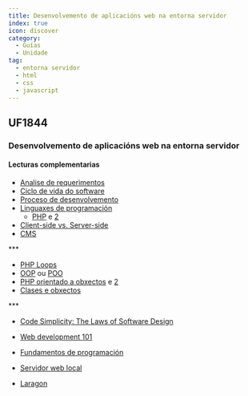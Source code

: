 ```yaml
---
title: Desenvolvemento de aplicacións web na entorna servidor
index: true
icon: discover
category:
  - Guías
  - Unidade
tag:
  - entorna servidor
  - html
  - css
  - javascript
---
```

## UF1844

### Desenvolvemento de aplicacións web na entorna servidor

#### Lecturas complementarias

- [Analise de requerimentos](analisis-requerimentos.md)
- [Ciclo de vida do software](ciclo-vida-software.md)
- [Proceso de desenvolvemento](proceso-desenvolvemento.md)
- [Linguaxes de programación](linguaxes-programacion.md)
  - [PHP](php-recursos-cursos.md) e [2](PHP.md)
- [Client-side vs. Server-side](client-side-server-side.md)
- [CMS](sistemas-xestion-contidos.md)

\*\*\*

- [PHP Loops](PHPLoops.md)
- [OOP](oop.md) ou [POO](poo.md)
- [PHP orientado a obxectos](PHP-orientado-obxectos-principiantes.md) e [2](POO-PHPp.md)
- [Clases e obxectos](Claseseobxectos.md)

\*\*\*

- [Code Simplicity: The Laws of Software Design](https://docs.google.com/presentation/d/14oJyrhaoVZk_yE7-wLcSMuIHig-3LKcQKdRwYw4RQws/pub?start=false&loop=false&delayms=3000&slide=id.i0)
- [Web development 101](https://learn.microsoft.com/en-us/training/modules/web-development-101-introduction-programming/2-what-is-programming)

- [Fundamentos de programación](https://universidad-de-los-andes.gitbooks.io/fundamentos-de-programacion/content/)
- [Servidor web local](https://www.emezeta.com/articulos/15-aplicaciones-para-montar-servidores-web-en-local)
- [Laragon](https://www.arsys.es/blog/primeros-pasos-laragon)